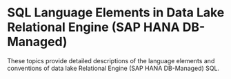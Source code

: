 <!-- loio9e9928778cae45e6ad2ebe9ea21a2347 -->

# SQL Language Elements in Data Lake Relational Engine \(SAP HANA DB-Managed\)

These topics provide detailed descriptions of the language elements and conventions of data lake Relational Engine \(SAP HANA DB-Managed\) SQL.

